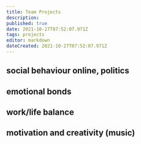 ```yaml
---
title: Team Projects
description: 
published: true
date: 2021-10-27T07:52:07.971Z
tags: projects
editor: markdown
dateCreated: 2021-10-27T07:52:07.971Z
---
```


## social behaviour online, politics

## emotional bonds

## work/life balance

## motivation and creativity (music)